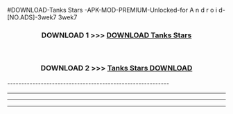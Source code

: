 #DOWNLOAD-Tanks Stars -APK-MOD-PREMIUM-Unlocked-for A n d r o i d-[NO.ADS]-3wek7 3wek7 



<div align="center">

<h3>DOWNLOAD 1 >>> <a href="https://getmod2.web.app/?judul=Tanks Stars ">DOWNLOAD Tanks Stars </a></h3><br>

<h3>DOWNLOAD 2 >>> <a href="https://getmod2.web.app/?judul=Tanks Stars ">Tanks Stars  DOWNLOAD </a></h3>

</div>
----------------------------------------------------------

----------------------------------------------------------

----------------------------------------------------------

----------------------------------------------------------



